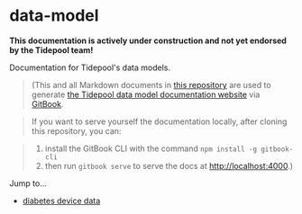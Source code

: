 # data-model

**This documentation is actively under construction and not yet endorsed by the Tidepool team!**

Documentation for Tidepool's data models.

> (This and all Markdown documents in [this repository](https://github.com/tidepool-org/data-model 'Tidepool on GitHub: data-model') are used to generate [the Tidepool data model documentation website](http://developer.tidepool.io/data-model/ 'Tidepool data model documentation') via [GitBook](https://github.com/GitbookIO/gitbook 'GitHub: GitBook').

> If you want to serve yourself the documentation locally, after cloning this repository, you can:

> 1. install the GitBook CLI with the command `npm install -g gitbook-cli`
> 1. then run `gitbook serve` to serve the docs at [http://localhost:4000](http://localhost:4000).)

Jump to...

 - [diabetes device data](./device-data/README.md 'Diabetes device data')
